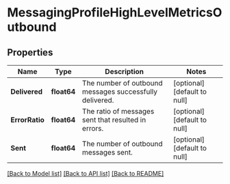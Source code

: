 # MessagingProfileHighLevelMetricsOutbound

## Properties
Name | Type | Description | Notes
------------ | ------------- | ------------- | -------------
**Delivered** | **float64** | The number of outbound messages successfully delivered. | [optional] [default to null]
**ErrorRatio** | **float64** | The ratio of messages sent that resulted in errors. | [optional] [default to null]
**Sent** | **float64** | The number of outbound messages sent. | [optional] [default to null]

[[Back to Model list]](../README.md#documentation-for-models) [[Back to API list]](../README.md#documentation-for-api-endpoints) [[Back to README]](../README.md)

